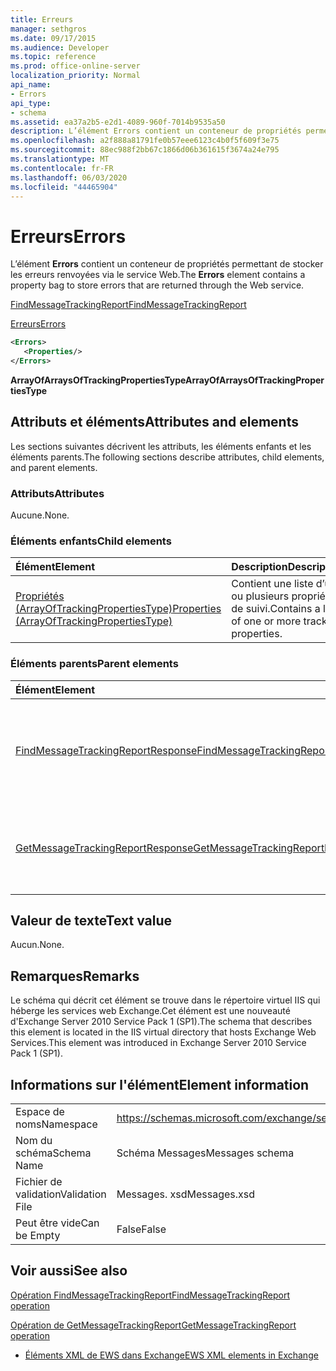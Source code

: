 ```yaml
---
title: Erreurs
manager: sethgros
ms.date: 09/17/2015
ms.audience: Developer
ms.topic: reference
ms.prod: office-online-server
localization_priority: Normal
api_name:
- Errors
api_type:
- schema
ms.assetid: ea37a2b5-e2d1-4089-960f-7014b9535a50
description: L’élément Errors contient un conteneur de propriétés permettant de stocker les erreurs renvoyées via le service Web.
ms.openlocfilehash: a2f888a81791fe0b57eee6123c4b0f5f609f3e75
ms.sourcegitcommit: 88ec988f2bb67c1866d06b361615f3674a24e795
ms.translationtype: MT
ms.contentlocale: fr-FR
ms.lasthandoff: 06/03/2020
ms.locfileid: "44465904"
---
```

# <a name="errors"></a><span data-ttu-id="b7d98-103">Erreurs</span><span class="sxs-lookup"><span data-stu-id="b7d98-103">Errors</span></span>

<span data-ttu-id="b7d98-104">L’élément **Errors** contient un conteneur de propriétés permettant de stocker les erreurs renvoyées via le service Web.</span><span class="sxs-lookup"><span data-stu-id="b7d98-104">The **Errors** element contains a property bag to store errors that are returned through the Web service.</span></span> 
  
[<span data-ttu-id="b7d98-105">FindMessageTrackingReport</span><span class="sxs-lookup"><span data-stu-id="b7d98-105">FindMessageTrackingReport</span></span>](findmessagetrackingreport.md)
  
[<span data-ttu-id="b7d98-106">Erreurs</span><span class="sxs-lookup"><span data-stu-id="b7d98-106">Errors</span></span>](errors-ex15websvcsotherref.md)
  
```xml
<Errors>
   <Properties/>
</Errors>
```

 <span data-ttu-id="b7d98-107">**ArrayOfArraysOfTrackingPropertiesType**</span><span class="sxs-lookup"><span data-stu-id="b7d98-107">**ArrayOfArraysOfTrackingPropertiesType**</span></span>
## <a name="attributes-and-elements"></a><span data-ttu-id="b7d98-108">Attributs et éléments</span><span class="sxs-lookup"><span data-stu-id="b7d98-108">Attributes and elements</span></span>

<span data-ttu-id="b7d98-109">Les sections suivantes décrivent les attributs, les éléments enfants et les éléments parents.</span><span class="sxs-lookup"><span data-stu-id="b7d98-109">The following sections describe attributes, child elements, and parent elements.</span></span>
  
### <a name="attributes"></a><span data-ttu-id="b7d98-110">Attributs</span><span class="sxs-lookup"><span data-stu-id="b7d98-110">Attributes</span></span>

<span data-ttu-id="b7d98-111">Aucune.</span><span class="sxs-lookup"><span data-stu-id="b7d98-111">None.</span></span>
  
### <a name="child-elements"></a><span data-ttu-id="b7d98-112">Éléments enfants</span><span class="sxs-lookup"><span data-stu-id="b7d98-112">Child elements</span></span>

|<span data-ttu-id="b7d98-113">**Élément**</span><span class="sxs-lookup"><span data-stu-id="b7d98-113">**Element**</span></span>|<span data-ttu-id="b7d98-114">**Description**</span><span class="sxs-lookup"><span data-stu-id="b7d98-114">**Description**</span></span>|
|:-----|:-----|
|[<span data-ttu-id="b7d98-115">Propriétés (ArrayOfTrackingPropertiesType)</span><span class="sxs-lookup"><span data-stu-id="b7d98-115">Properties (ArrayOfTrackingPropertiesType)</span></span>](properties-arrayoftrackingpropertiestype.md) <br/> |<span data-ttu-id="b7d98-116">Contient une liste d’une ou plusieurs propriétés de suivi.</span><span class="sxs-lookup"><span data-stu-id="b7d98-116">Contains a list of one or more tracking properties.</span></span>  <br/> |
   
### <a name="parent-elements"></a><span data-ttu-id="b7d98-117">Éléments parents</span><span class="sxs-lookup"><span data-stu-id="b7d98-117">Parent elements</span></span>

|<span data-ttu-id="b7d98-118">**Élément**</span><span class="sxs-lookup"><span data-stu-id="b7d98-118">**Element**</span></span>|<span data-ttu-id="b7d98-119">**Description**</span><span class="sxs-lookup"><span data-stu-id="b7d98-119">**Description**</span></span>|
|:-----|:-----|
|[<span data-ttu-id="b7d98-120">FindMessageTrackingReportResponse</span><span class="sxs-lookup"><span data-stu-id="b7d98-120">FindMessageTrackingReportResponse</span></span>](findmessagetrackingreportresponse.md) <br/> |<span data-ttu-id="b7d98-121">Contient l’État et le résultat d’une seule demande d' [opération FindMessageTrackingReport](findmessagetrackingreport-operation.md) .</span><span class="sxs-lookup"><span data-stu-id="b7d98-121">Contains the status and result of a single [FindMessageTrackingReport operation](findmessagetrackingreport-operation.md) request.</span></span>  <br/> |
|[<span data-ttu-id="b7d98-122">GetMessageTrackingReportResponse</span><span class="sxs-lookup"><span data-stu-id="b7d98-122">GetMessageTrackingReportResponse</span></span>](getmessagetrackingreportresponse.md) <br/> |<span data-ttu-id="b7d98-123">Contient le résultat d’une demande d' [opération GetMessageTrackingReport](getmessagetrackingreport-operation.md) unique.</span><span class="sxs-lookup"><span data-stu-id="b7d98-123">Contains the result of a single [GetMessageTrackingReport operation](getmessagetrackingreport-operation.md) request.</span></span>  <br/> |
   
## <a name="text-value"></a><span data-ttu-id="b7d98-124">Valeur de texte</span><span class="sxs-lookup"><span data-stu-id="b7d98-124">Text value</span></span>

<span data-ttu-id="b7d98-125">Aucun.</span><span class="sxs-lookup"><span data-stu-id="b7d98-125">None.</span></span>
  
## <a name="remarks"></a><span data-ttu-id="b7d98-126">Remarques</span><span class="sxs-lookup"><span data-stu-id="b7d98-126">Remarks</span></span>

<span data-ttu-id="b7d98-127">Le schéma qui décrit cet élément se trouve dans le répertoire virtuel IIS qui héberge les services web Exchange.Cet élément est une nouveauté d'Exchange Server 2010 Service Pack 1 (SP1).</span><span class="sxs-lookup"><span data-stu-id="b7d98-127">The schema that describes this element is located in the IIS virtual directory that hosts Exchange Web Services.This element was introduced in Exchange Server 2010 Service Pack 1 (SP1).</span></span>
  
## <a name="element-information"></a><span data-ttu-id="b7d98-128">Informations sur l'élément</span><span class="sxs-lookup"><span data-stu-id="b7d98-128">Element information</span></span>

|||
|:-----|:-----|
|<span data-ttu-id="b7d98-129">Espace de noms</span><span class="sxs-lookup"><span data-stu-id="b7d98-129">Namespace</span></span>  <br/> |https://schemas.microsoft.com/exchange/services/2006/messages  <br/> |
|<span data-ttu-id="b7d98-130">Nom du schéma</span><span class="sxs-lookup"><span data-stu-id="b7d98-130">Schema Name</span></span>  <br/> |<span data-ttu-id="b7d98-131">Schéma Messages</span><span class="sxs-lookup"><span data-stu-id="b7d98-131">Messages schema</span></span>  <br/> |
|<span data-ttu-id="b7d98-132">Fichier de validation</span><span class="sxs-lookup"><span data-stu-id="b7d98-132">Validation File</span></span>  <br/> |<span data-ttu-id="b7d98-133">Messages. xsd</span><span class="sxs-lookup"><span data-stu-id="b7d98-133">Messages.xsd</span></span>  <br/> |
|<span data-ttu-id="b7d98-134">Peut être vide</span><span class="sxs-lookup"><span data-stu-id="b7d98-134">Can be Empty</span></span>  <br/> |<span data-ttu-id="b7d98-135">False</span><span class="sxs-lookup"><span data-stu-id="b7d98-135">False</span></span>  <br/> |
   
## <a name="see-also"></a><span data-ttu-id="b7d98-136">Voir aussi</span><span class="sxs-lookup"><span data-stu-id="b7d98-136">See also</span></span>



[<span data-ttu-id="b7d98-137">Opération FindMessageTrackingReport</span><span class="sxs-lookup"><span data-stu-id="b7d98-137">FindMessageTrackingReport operation</span></span>](findmessagetrackingreport-operation.md)
  
[<span data-ttu-id="b7d98-138">Opération de GetMessageTrackingReport</span><span class="sxs-lookup"><span data-stu-id="b7d98-138">GetMessageTrackingReport operation</span></span>](getmessagetrackingreport-operation.md)


- [<span data-ttu-id="b7d98-139">Éléments XML de EWS dans Exchange</span><span class="sxs-lookup"><span data-stu-id="b7d98-139">EWS XML elements in Exchange</span></span>](ews-xml-elements-in-exchange.md)

